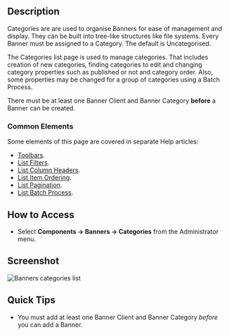 <!-- Filename: Help4.x:Banners:_Categories / Display title: Banners: Categories -->

## Description

Categories are are used to organise Banners for ease of management and display.
They can be built into tree-like structures like file systems. Every Banner 
must be assigned to a Category. The default is Uncategorised.

The Categories list page is used to manage categories. That includes creation 
of new categories, finding categories to edit and changing category properties 
such as published or not and category order. Also, some properties may be 
changed for a group of categories using a Batch Process.

There must be at least one Banner Client and Banner Category **before** a 
Banner can be created.

### Common Elements

Some elements of this page are covered in separate 
Help articles:

* [Toolbars](jdocmanual?article=help/common-elements/toolbars).
* [List Filters](jdocmanual?article=help/common-elements/list-filters).
* [List Column Headers](jdocmanual?article=help/common-elements/list-column-headers).
* [List Item Ordering](jdocmanual?article=help/common-elements/list-ordering).
* [List Pagination](jdocmanual?article=help/common-elements/list-pagination).
* [List Batch Process](jdocmanual?article=help/common-elements/list-batch-process).

## How to Access

- Select **Components → Banners → Categories** from the Administrator menu.

## Screenshot

![Banners categories list](../../../en/images/banners/banners-categories-list.png)

## Quick Tips

- You must add at least one Banner Client and Banner Category *before*
  you can add a Banner.
